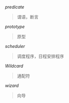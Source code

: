 
*predicate*
> 谓语，断言

*prototype*
> 原型

*scheduler*
> 调度程序，日程安排程序

*Wildcard*
>通配符

*wizard*
> 向导


